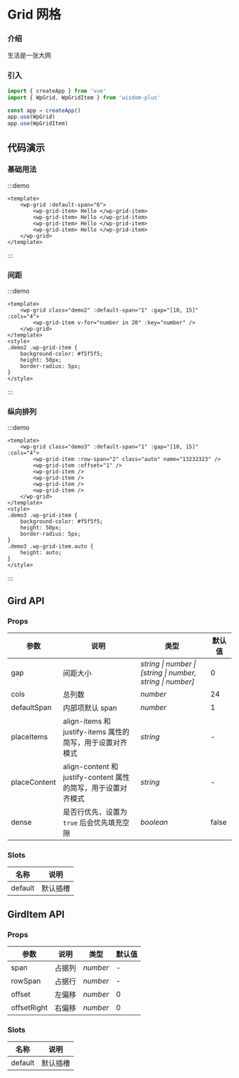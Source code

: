 # Grid 网格

### 介绍

生活是一张大网

### 引入

```js
import { createApp } from 'vue'
import { WpGrid, WpGridItem } from 'wisdom-plus'

const app = createApp()
app.use(WpGrid)
app.use(WpGridItem)
```

## 代码演示

### 基础用法

:::demo
```vue
<template>
    <wp-grid :default-span="6">
        <wp-grid-item> Hello </wp-grid-item>
        <wp-grid-item> Hello </wp-grid-item>
        <wp-grid-item> Hello </wp-grid-item>
        <wp-grid-item> Hello </wp-grid-item>
    </wp-grid>
</template>
```
:::

### 间距

:::demo
```vue
<template>
    <wp-grid class="demo2" :default-span="1" :gap="[10, 15]" :cols="4">
        <wp-grid-item v-for="number in 20" :key="number" />
    </wp-grid>
</template>
<style>
.demo2 .wp-grid-item {
    background-color: #f5f5f5;
    height: 50px;
    border-radius: 5px;
}
</style>
```
:::
### 纵向排列

:::demo
```vue
<template>
    <wp-grid class="demo3" :default-span="1" :gap="[10, 15]" :cols="4">
        <wp-grid-item :row-span="2" class="auto" name="13232323" />
        <wp-grid-item :offset="1" />
        <wp-grid-item />
        <wp-grid-item />
        <wp-grid-item />
        <wp-grid-item />
    </wp-grid>
</template>
<style>
.demo3 .wp-grid-item {
    background-color: #f5f5f5;
    height: 50px;
    border-radius: 5px;
}
.demo3 .wp-grid-item.auto {
    height: auto;
}
</style>
```
:::

## Gird API

### Props

| 参数         | 说明                                                          | 类型                                                       | 默认值 |
| ------------ | ------------------------------------------------------------- | ---------------------------------------------------------- | ------ |
| gap          | 间距大小                                                      | _string \| number \| [string \| number, string \| number]_ | 0      |
| cols         | 总列数                                                        | _number_                                                   | 24     |
| defaultSpan  | 内部项默认 span                                               | _number_                                                   | 1      |
| placeItems   | align-items 和 justify-items 属性的简写，用于设置对齐模式     | _string_                                                   | -      |
| placeContent | align-content 和 justify-content 属性的简写，用于设置对齐模式 | _string_                                                   | -      |
| dense        | 是否行优先，设置为 `true` 后会优先填充空隙                    | _boolean_                                                  | false  |

### Slots

| 名称    | 说明     |
| ------- | -------- |
| default | 默认插槽 |

## GirdItem API

### Props

| 参数        | 说明   | 类型     | 默认值 |
| ----------- | ------ | -------- | ------ |
| span        | 占据列 | _number_ | -      |
| rowSpan     | 占据行 | _number_ | -      |
| offset      | 左偏移 | _number_ | 0      |
| offsetRight | 右偏移 | _number_ | 0      |

### Slots

| 名称    | 说明     |
| ------- | -------- |
| default | 默认插槽 |
